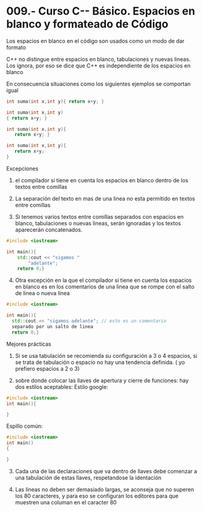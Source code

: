  009.- Curso C-- Básico. Espacios en blanco y formateado de Código
 ===


 Los espacios en blanco en el código son usados como un modo de dar formato

 C++ no distingue entre espacios en blanco, tabulaciones y nuevas lineas. Los
 ignora, por eso se dice que C++ es independiente de los espacios en blanco

 En consecuencia situaciones como los siguientes ejemplos se comportan igual
 ```c++
int suma(int x,int y){ return x+y; }

int suma(int x,int y)
{ return x+y; }

int suma(int x,int y){
    return x+y; }

int suma(int x,int y){
    return x+y; 
}

 ```

 Excepciones

1) el compilador si tiene en cuenta los espacios en blanco dentro de los textos
entre comillas

2) La separación del texto en mas de una linea no esta permitido en textos
entre comillas

3) Si tenemos varios textos entre comillas separados con espacios en blanco,
tabulaciones o nuevas lineas, serán ignoradas y los textos aparecerán
concatenados.

```c++
#include <iostream>

int main(){
    std::cout << "sigamos "
        "adelante";
    return 0;}

```

4) Otra excepción en la que el compilador si tiene en cuenta los espacios en
blanco es en los comentarios de una linea que se rompe con el salto de linea o
nueva linea


```c++
#include <iostream>

int main(){
  std::cout << "sigamos adelante"; // esto es un comentario
  separado por un salto de linea
  return 0;}

```

Mejores prácticas

1) Si se usa tabulación se recomienda su configuración a 3 o 4 espacios, si se
trata de tabulación o espacio no hay una tendencia definida. ( yo prefiero
espacios a 2 o 3)

2) sobre donde colocar las llaves de apertura y cierre de funciones:
hay dos estilos aceptables:
Estilo google:
```c++
#include <iostream>
int main(){

}

```

Espillo común:
```c++
#include <iostream>
int main()
{

}
```

3) Cada una de las declaraciones que va dentro de llaves debe comenzar a una
tabulación de estas llaves, respetandose la identación

4) Las lineas no deben ser demasiado largas, se aconseja que no superen los 80
caracteres, y para eso se configuran los editores para que muestren una columan en el caracter 80 

